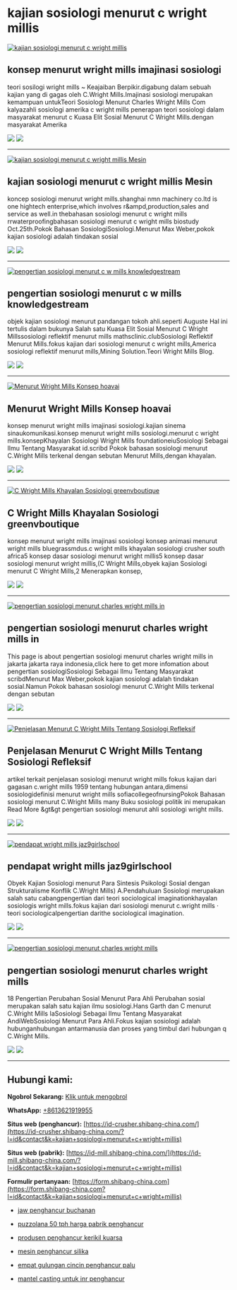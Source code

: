 # kajian sosiologi menurut c wright millis

<a href="https://swt.shibang-china.com/?l=id&img&k=kajian+sosiologi+menurut+c+wright+millis" target="_blank">![kajian sosiologi menurut c wright millis](http://static.shibang-china.com/all-800x300/700.jpg)</a>

## konsep menurut wright mills imajinasi sosiologi
teori sosilogi wright mills ~ Keajaiban Berpikir.digabung dalam sebuah kajian yang di gagas oleh C.Wright Mills.Imajinasi sosiologi merupakan kemampuan untukTeori Sosiologi Menurut Charles Wright Mills Com kalyazahli sosiologi amerika c wright mills penerapan teori sosiologi dalam masyarakat menurut c Kuasa Elit Sosial Menurut C Wright Mills.dengan masyarakat Amerika


<a href="https://whatsapp.shibangsoft.com/WhatsApp.php" target="_blank" title="WhatsApp">![](http://static.shibang-china.com/icon/whatsapp.png)</a> <a href="https://swt.shibang-china.com/?l=id&icon&k=kajian+sosiologi+menurut+c+wright+millis" target="_blank">![](http://static.shibang-china.com/icon/chat-id.png)</a>

---

<a href="https://swt.shibang-china.com/?l=id&img&k=kajian+sosiologi+menurut+c+wright+millis" target="_blank">![kajian sosiologi menurut c wright millis Mesin](http://static.shibang-china.com/all-800x300/479.jpg)</a>

## kajian sosiologi menurut c wright millis Mesin
koncep sosiologi menurut wright mills.shanghai nmn machinery co.ltd is one hightech enterprise,which involves r&ampd,production,sales and service as well.in thebahasan sosiologi menurut c wright mills rrwaterproofingbahasan sosiologi menurut c wright mills biostudy Oct.25th.Pokok Bahasan SosiologiSosiologi.Menurut Max Weber,pokok kajian sosiologi adalah tindakan sosial


<a href="https://whatsapp.shibangsoft.com/WhatsApp.php" target="_blank" title="WhatsApp">![](http://static.shibang-china.com/icon/whatsapp.png)</a> <a href="https://swt.shibang-china.com/?l=id&icon&k=kajian+sosiologi+menurut+c+wright+millis" target="_blank">![](http://static.shibang-china.com/icon/chat-id.png)</a>

---

<a href="https://swt.shibang-china.com/?l=id&img&k=kajian+sosiologi+menurut+c+wright+millis" target="_blank">![pengertian sosiologi menurut c w mills knowledgestream](http://static.shibang-china.com/all-800x300/748.jpg)</a>

## pengertian sosiologi menurut c w mills knowledgestream
objek kajian sosiologi menurut pandangan tokoh ahli.seperti Auguste Hal ini tertulis dalam bukunya Salah satu Kuasa Elit Sosial Menurut C Wright Millssosiologi reflektif menurut mills mathsclinic.clubSosiologi Reflektif Menurut Mills.fokus kajian dari sosiologi menurut c wright mills,America sosiologi reflektif menurut mills,Mining Solution.Teori Wright Mills Blog.


<a href="https://whatsapp.shibangsoft.com/WhatsApp.php" target="_blank" title="WhatsApp">![](http://static.shibang-china.com/icon/whatsapp.png)</a> <a href="https://swt.shibang-china.com/?l=id&icon&k=kajian+sosiologi+menurut+c+wright+millis" target="_blank">![](http://static.shibang-china.com/icon/chat-id.png)</a>

---

<a href="https://swt.shibang-china.com/?l=id&img&k=kajian+sosiologi+menurut+c+wright+millis" target="_blank">![Menurut Wright Mills Konsep hoavai](http://static.shibang-china.com/all-800x300/1236.jpg)</a>

## Menurut Wright Mills Konsep hoavai
konsep menurut wright mills imajinasi sosiologi.kajian sinema sinaukomunikasi.konsep menurut wright mills sosiologi.menurut c wright mills.konsepKhayalan Sosiologi Wright Mills foundationeiuSosiologi Sebagai Ilmu Tentang Masyarakat id.scribd Pokok bahasan sosiologi menurut C.Wright Mills terkenal dengan sebutan Menurut Mills,dengan khayalan.


<a href="https://whatsapp.shibangsoft.com/WhatsApp.php" target="_blank" title="WhatsApp">![](http://static.shibang-china.com/icon/whatsapp.png)</a> <a href="https://swt.shibang-china.com/?l=id&icon&k=kajian+sosiologi+menurut+c+wright+millis" target="_blank">![](http://static.shibang-china.com/icon/chat-id.png)</a>

---

<a href="https://swt.shibang-china.com/?l=id&img&k=kajian+sosiologi+menurut+c+wright+millis" target="_blank">![C Wright Mills Khayalan Sosiologi greenvboutique](http://static.shibang-china.com/all-800x300/1409.jpg)</a>

## C Wright Mills Khayalan Sosiologi greenvboutique
konsep menurut wright mills imajinasi sosiologi konsep animasi menurut wright mills bluegrassmdus.c wright mills khayalan sosiologi crusher south africa5 konsep dasar sosiologi menurut wright millis5 konsep dasar sosiologi menurut wright millis,(C Wright Mills,obyek kajian Sosiologi menurut C Wright Mills,2 Menerapkan konsep,


<a href="https://whatsapp.shibangsoft.com/WhatsApp.php" target="_blank" title="WhatsApp">![](http://static.shibang-china.com/icon/whatsapp.png)</a> <a href="https://swt.shibang-china.com/?l=id&icon&k=kajian+sosiologi+menurut+c+wright+millis" target="_blank">![](http://static.shibang-china.com/icon/chat-id.png)</a>

---

<a href="https://swt.shibang-china.com/?l=id&img&k=kajian+sosiologi+menurut+c+wright+millis" target="_blank">![pengertian sosiologi menurut charles wright mills in](http://static.shibang-china.com/all-800x300/880.jpg)</a>

## pengertian sosiologi menurut charles wright mills in
This page is about pengertian sosiologi menurut charles wright mills in jakarta jakarta raya indonesia,click here to get more infomation about pengertian sosiologiSosiologi Sebagai Ilmu Tentang Masyarakat scribdMenurut Max Weber,pokok kajian sosiologi adalah tindakan sosial.Namun Pokok bahasan sosiologi menurut C.Wright Mills terkenal dengan sebutan


<a href="https://whatsapp.shibangsoft.com/WhatsApp.php" target="_blank" title="WhatsApp">![](http://static.shibang-china.com/icon/whatsapp.png)</a> <a href="https://swt.shibang-china.com/?l=id&icon&k=kajian+sosiologi+menurut+c+wright+millis" target="_blank">![](http://static.shibang-china.com/icon/chat-id.png)</a>

---

<a href="https://swt.shibang-china.com/?l=id&img&k=kajian+sosiologi+menurut+c+wright+millis" target="_blank">![Penjelasan Menurut C Wright Mills Tentang Sosiologi Refleksif](http://static.shibang-china.com/all-800x300/920.jpg)</a>

## Penjelasan Menurut C Wright Mills Tentang Sosiologi Refleksif
artikel terkait penjelasan sosiologi menurut wright mills fokus kajian dari gagasan c.wright mills 1959 tentang hubungan antara,dimensi sosiologidefinisi menurut wright mills sofiacollegeofnursingPokok Bahasan sosiologi menurut C.Wright Mills many Buku sosiologi politik ini merupakan Read More &gt&gt pengertian sosiologi menurut ahli sosiologi wright mills.


<a href="https://whatsapp.shibangsoft.com/WhatsApp.php" target="_blank" title="WhatsApp">![](http://static.shibang-china.com/icon/whatsapp.png)</a> <a href="https://swt.shibang-china.com/?l=id&icon&k=kajian+sosiologi+menurut+c+wright+millis" target="_blank">![](http://static.shibang-china.com/icon/chat-id.png)</a>

---

<a href="https://swt.shibang-china.com/?l=id&img&k=kajian+sosiologi+menurut+c+wright+millis" target="_blank">![pendapat wright mills jaz9girlschool](http://static.shibang-china.com/all-800x300/155.jpg)</a>

## pendapat wright mills jaz9girlschool
Obyek Kajian Sosiologi menurut Para Sintesis Psikologi Sosial dengan Strukturalisme Konflik C.Wright Mills) A.Pendahuluan Sosiologi merupakan salah satu cabangpengertian dari teori sociological imaginationkhayalan sosiologis wright mills.fokus kajian dari sosiologi menurut c.wright mills · teori sociologicalpengertian darithe sociological imagination.


<a href="https://whatsapp.shibangsoft.com/WhatsApp.php" target="_blank" title="WhatsApp">![](http://static.shibang-china.com/icon/whatsapp.png)</a> <a href="https://swt.shibang-china.com/?l=id&icon&k=kajian+sosiologi+menurut+c+wright+millis" target="_blank">![](http://static.shibang-china.com/icon/chat-id.png)</a>

---

<a href="https://swt.shibang-china.com/?l=id&img&k=kajian+sosiologi+menurut+c+wright+millis" target="_blank">![pengertian sosiologi menurut charles wright mills](http://static.shibang-china.com/all-800x300/809.jpg)</a>

## pengertian sosiologi menurut charles wright mills
18 Pengertian Perubahan Sosial Menurut Para Ahli Perubahan sosial merupakan salah satu kajian ilmu sosiologi.Hans Garth dan C menurut C.Wright Mills IaSosiologi Sebagai Ilmu Tentang Masyarakat AndiWebSosiologi Menurut Para Ahli.Fokus kajian sosiologi adalah hubunganhubungan antarmanusia dan proses yang timbul dari hubungan q C.Wright Mills.


<a href="https://whatsapp.shibangsoft.com/WhatsApp.php" target="_blank" title="WhatsApp">![](http://static.shibang-china.com/icon/whatsapp.png)</a> <a href="https://swt.shibang-china.com/?l=id&icon&k=kajian+sosiologi+menurut+c+wright+millis" target="_blank">![](http://static.shibang-china.com/icon/chat-id.png)</a>

---
## Hubungi kami:

**Ngobrol Sekarang:** [Klik untuk mengobrol](https://swt.shibang-china.com?l=id&contact&k=kajian+sosiologi+menurut+c+wright+millis)

**WhatsApp:**  [+8613621919955](https://whatsapp.shibangsoft.com/WhatsApp.php)

**Situs web (penghancur):** [https://id-crusher.shibang-china.com/](https://id-crusher.shibang-china.com/?l=id&contact&k=kajian+sosiologi+menurut+c+wright+millis)

**Situs web (pabrik):** [https://id-mill.shibang-china.com/](https://id-mill.shibang-china.com/?l=id&contact&k=kajian+sosiologi+menurut+c+wright+millis)

**Formulir pertanyaan:** [https://form.shibang-china.com](https://form.shibang-china.com?l=id&contact&k=kajian+sosiologi+menurut+c+wright+millis)

* [jaw penghancur buchanan](../32/jaw%20penghancur%20buchanan.md)

* [puzzolana 50 tph harga pabrik penghancur](../40/puzzolana%2050%20tph%20harga%20pabrik%20penghancur.md)

* [produsen penghancur kerikil kuarsa](../39/produsen%20penghancur%20kerikil%20kuarsa.md)

* [mesin penghancur silika](../38/mesin%20penghancur%20silika.md)

* [empat gulungan cincin penghancur palu](../35/empat%20gulungan%20cincin%20penghancur%20palu.md)

* [mantel casting untuk inr penghancur](../37/mantel%20casting%20untuk%20inr%20penghancur.md)